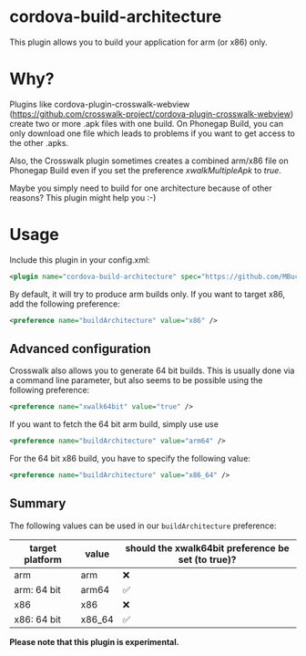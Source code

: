 # cordova-build-architecture
This plugin allows you to build your application for arm (or x86) only.
# Why?
Plugins like cordova-plugin-crosswalk-webview (https://github.com/crosswalk-project/cordova-plugin-crosswalk-webview) create two or more .apk files with one build. On Phonegap Build, you can only download one file which leads to problems if you want to get access to the other .apks.

Also, the Crosswalk plugin sometimes creates a combined arm/x86 file on Phonegap Build even if you set the preference *xwalkMultipleApk* to *true*.

Maybe you simply need to build for one architecture because of other reasons? This plugin might help you :-)

# Usage
Include this plugin in your config.xml:
```xml
<plugin name="cordova-build-architecture" spec="https://github.com/MBuchalik/cordova-build-architecture.git#v1.0.3" source="git" />
```

By default, it will try to produce arm builds only. If you want to target x86, add the following preference:
```xml
<preference name="buildArchitecture" value="x86" />
```

## Advanced configuration
Crosswalk also allows you to generate 64 bit builds. This is usually done via a command line parameter, but also seems to be possible using the following preference:
```xml
<preference name="xwalk64bit" value="true" />
```

If you want to fetch the 64 bit arm build, simply use use
```xml
<preference name="buildArchitecture" value="arm64" />
```
For the 64 bit x86 build, you have to specify the following value:
```xml
<preference name="buildArchitecture" value="x86_64" />
```

## Summary
The following values can be used in our ```buildArchitecture``` preference:

| target platform | value | should the xwalk64bit preference be set (to true)? |
| -------- | ----- | ----------------------------- |
| arm      | arm   | :x: |
| arm: 64 bit | arm64 | :white_check_mark: |
| x86      | x86   | :x: |
| x86: 64 bit | x86_64 | :white_check_mark: |

**Please note that this plugin is experimental.**
